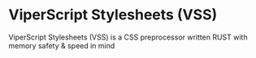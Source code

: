 # ViperScript Stylesheets (VSS)
ViperScript Stylesheets (VSS) is a CSS preprocessor written RUST with memory safety &amp; speed in mind
